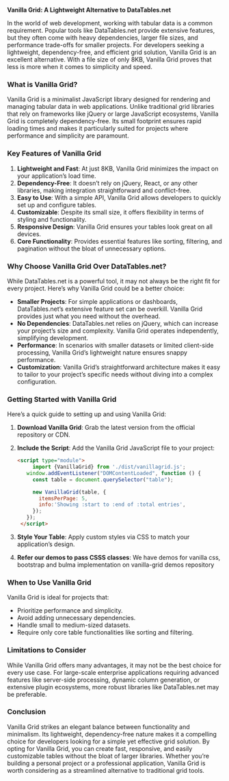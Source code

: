 **Vanilla Grid: A Lightweight Alternative to DataTables.net**

In the world of web development, working with tabular data is a common requirement. Popular tools like DataTables.net provide extensive features, but they often come with heavy dependencies, larger file sizes, and performance trade-offs for smaller projects. For developers seeking a lightweight, dependency-free, and efficient grid solution, Vanilla Grid is an excellent alternative. With a file size of only 8KB, Vanilla Grid proves that less is more when it comes to simplicity and speed.

### What is Vanilla Grid?

Vanilla Grid is a minimalist JavaScript library designed for rendering and managing tabular data in web applications. Unlike traditional grid libraries that rely on frameworks like jQuery or large JavaScript ecosystems, Vanilla Grid is completely dependency-free. Its small footprint ensures rapid loading times and makes it particularly suited for projects where performance and simplicity are paramount.

### Key Features of Vanilla Grid

1. **Lightweight and Fast**: At just 8KB, Vanilla Grid minimizes the impact on your application’s load time.
2. **Dependency-Free**: It doesn’t rely on jQuery, React, or any other libraries, making integration straightforward and conflict-free.
3. **Easy to Use**: With a simple API, Vanilla Grid allows developers to quickly set up and configure tables.
4. **Customizable**: Despite its small size, it offers flexibility in terms of styling and functionality.
5. **Responsive Design**: Vanilla Grid ensures your tables look great on all devices.
6. **Core Functionality**: Provides essential features like sorting, filtering, and pagination without the bloat of unnecessary options.

### Why Choose Vanilla Grid Over DataTables.net?

While DataTables.net is a powerful tool, it may not always be the right fit for every project. Here’s why Vanilla Grid could be a better choice:

- **Smaller Projects**: For simple applications or dashboards, DataTables.net’s extensive feature set can be overkill. Vanilla Grid provides just what you need without the overhead.
- **No Dependencies**: DataTables.net relies on jQuery, which can increase your project’s size and complexity. Vanilla Grid operates independently, simplifying development.
- **Performance**: In scenarios with smaller datasets or limited client-side processing, Vanilla Grid’s lightweight nature ensures snappy performance.
- **Customization**: Vanilla Grid’s straightforward architecture makes it easy to tailor to your project’s specific needs without diving into a complex configuration.

### Getting Started with Vanilla Grid

Here’s a quick guide to setting up and using Vanilla Grid:

1. **Download Vanilla Grid**: Grab the latest version from the official repository or CDN.
2. **Include the Script**: Add the Vanilla Grid JavaScript file to your project:

   ```html
   <script type="module">
        import {VanillaGrid} from './dist/vanillagrid.js';
      window.addEventListener("DOMContentLoaded", function () {
        const table = document.querySelector("table");

        new VanillaGrid(table, {
          itemsPerPage: 5,
          info:'Showing :start to :end of :total entries',
        });
      });
    </script>
   ```

5. **Style Your Table**: Apply custom styles via CSS to match your application’s design.

6. **Refer our demos to pass CSSS classes**: We have demos for vanilla css, bootstrap and bulma implementation on vanilla-grid demos repository

### When to Use Vanilla Grid

Vanilla Grid is ideal for projects that:
- Prioritize performance and simplicity.
- Avoid adding unnecessary dependencies.
- Handle small to medium-sized datasets.
- Require only core table functionalities like sorting and filtering.

### Limitations to Consider

While Vanilla Grid offers many advantages, it may not be the best choice for every use case. For large-scale enterprise applications requiring advanced features like server-side processing, dynamic column generation, or extensive plugin ecosystems, more robust libraries like DataTables.net may be preferable.

### Conclusion

Vanilla Grid strikes an elegant balance between functionality and minimalism. Its lightweight, dependency-free nature makes it a compelling choice for developers looking for a simple yet effective grid solution. By opting for Vanilla Grid, you can create fast, responsive, and easily customizable tables without the bloat of larger libraries. Whether you’re building a personal project or a professional application, Vanilla Grid is worth considering as a streamlined alternative to traditional grid tools.

